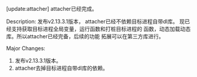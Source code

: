 [update:attacher] attacher已经完成。

Description:
发布v2.13.3.1版本， attacher已经不依赖目标进程自带dl库。
现已经支持获取目标进程全局变量，运行函数和打桩目标进程的
函数，动态加载动态库。所以attacher已经完备，后续的功能
拓展可以在第三方库进行。

Major Changes:
1. 发布v2.13.3.1版本。
2. attacher去掉目标进程自带dl库的依赖。